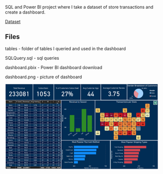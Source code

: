 SQL and Power BI project where I take a dataset of store transactions and create a dashboard.

[Dataset](https://www.kaggle.com/datasets/iamsouravbanerjee/customer-shopping-trends-dataset)

Files
------
tables - folder of tables I queried and used in the dashboard

SQLQuery.sql - sql queries

dashboard.pbix - Power BI dashboard download

dashboard.png - picture of dashboard


![Dashboard](https://github.com/KyleNelsen/customer_shopping_trends/blob/main/dashboard.png)
